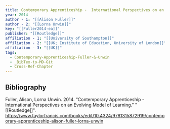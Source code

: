 ```yaml
---
title: Contemporary Apprenticeship -  International Perspectives on an Evolving Model of Learning
year: 2014
author - 1: "[[Alison Fuller]]"
author - 2: "[[Lorna Unwin]]"
key: "[[Fuller2014-ea]]"
publisher: "[[Routledge]]"
affiliation - 1: "[[University of Southampton]]"
affiliation - 2: "[[UK; Institute of Education, University of London]]"
affiliation - 3: "[[UK]]"
tags:
  - Contemporary-Apprenticeship-Fuller-&-Unwin
  - _BibTex-to-MD-Git
  - Cross-Ref-Chapter
---
```


## Bibliography
Fuller, Alison, Lorna Unwin. 2014. “Contemporary Apprenticeship -  International Perspectives on an Evolving Model of Learning.” "[[Routledge]]". https://www.taylorfrancis.com/books/edit/10.4324/9781315872919/contemporary-apprenticeship-alison-fuller-lorna-unwin